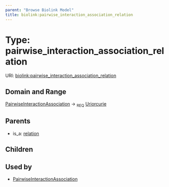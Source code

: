```yaml
---
parent: "Browse Biolink Model"
title: biolink:pairwise_interaction_association_relation
---
```


# Type: pairwise_interaction_association_relation




URI: [biolink:pairwise_interaction_association_relation](https://w3id.org/biolink/vocab/pairwise_interaction_association_relation)


## Domain and Range

[PairwiseInteractionAssociation](PairwiseInteractionAssociation.md) ->  <sub>REQ</sub> [Uriorcurie](types/Uriorcurie.md)

## Parents

 *  is_a: [relation](relation.md)

## Children


## Used by

 * [PairwiseInteractionAssociation](PairwiseInteractionAssociation.md)

